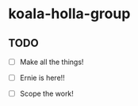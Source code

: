 # koala-holla-group

## TODO
- [ ] Make all the things! 
- [ ] Ernie is here!!

- [ ] Scope the work!
